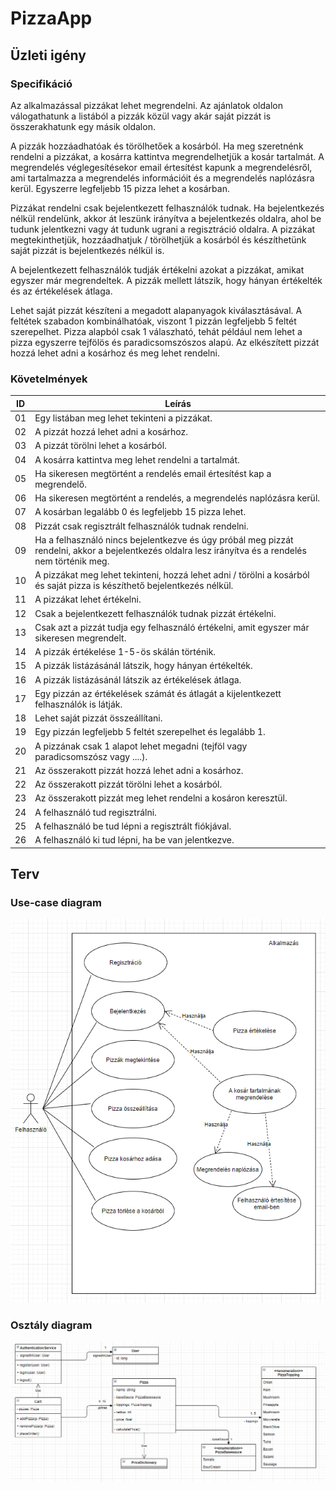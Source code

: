 # PizzaApp

## Üzleti igény

### Specifikáció

Az alkalmazással pizzákat lehet megrendelni. Az ajánlatok oldalon válogathatunk a listából
a pizzák közül vagy akár saját pizzát is összerakhatunk egy másik oldalon. 

A pizzák hozzáadhatóak és törölhetőek a kosárból. Ha meg szeretnénk rendelni a pizzákat, 
a kosárra kattintva megrendelhetjük a kosár tartalmát. 
A megrendelés véglegesítésekor email értesítést kapunk a megrendelésről, 
ami tartalmazza a megrendelés információit és a megrendelés naplózásra kerül. Egyszerre legfeljebb
15 pizza lehet a kosárban.

Pizzákat rendelni csak bejelentkezett felhasználók tudnak. Ha bejelentkezés nélkül rendelünk, akkor
át leszünk irányítva a bejelentkezés oldalra, ahol be tudunk jelentkezni vagy át tudunk ugrani a
regisztráció oldalra. A pizzákat megtekinthetjük, hozzáadhatjuk / törölhetjük a kosárból
és készíthetünk saját pizzát is bejelentkezés nélkül is.

A bejelentkezett felhasználók tudják értékelni azokat a pizzákat, amikat egyszer már megrendeltek.
A pizzák mellett látszik, hogy hányan értékelték és az értékelések átlaga.

Lehet saját pizzát készíteni a megadott alapanyagok kiválasztásával. A feltétek szabadon 
kombinálhatóak, viszont 1 pizzán legfeljebb 5 feltét szerepelhet. Pizza alapból csak 1 
válaszható, tehát például nem lehet a pizza egyszerre tejfölös és paradicsomszószos alapú. 
Az elkészített pizzát hozzá lehet adni a kosárhoz és meg lehet rendelni.

### Követelmények

ID | Leírás
---|-------
01 | Egy listában meg lehet tekinteni a pizzákat.
02 | A pizzát hozzá lehet adni a kosárhoz.
03 | A pizzát törölni lehet a kosárból.
04 | A kosárra kattintva meg lehet rendelni a tartalmát.
05 | Ha sikeresen megtörtént a rendelés email értesítést kap a megrendelő.
06 | Ha sikeresen megtörtént a rendelés, a megrendelés naplózásra kerül.
07 | A kosárban legalább 0 és legfeljebb 15 pizza lehet.
08 | Pizzát csak regisztrált felhasználók tudnak rendelni.
09 | Ha a felhasználó nincs bejelentkezve és úgy próbál meg pizzát rendelni, akkor a bejelentkezés oldalra lesz irányítva és a rendelés nem történik meg.
10 | A pizzákat meg lehet tekinteni, hozzá lehet adni / törölni a kosárból és saját pizza is készíthető bejelentkezés nélkül.
11 | A pizzákat lehet értékelni.
12 | Csak a bejelentkezett felhasználók tudnak pizzát értékelni.
13 | Csak azt a pizzát tudja egy felhasználó értékelni, amit egyszer már sikeresen megrendelt.
14 | A pizzák értékelése 1-5-ös skálán történik.
15 | A pizzák listázásánál látszik, hogy hányan értékelték.
16 | A pizzák listázásánál látszik az értékelések átlaga.
17 | Egy pizzán az értékelések számát és átlagát a kijelentkezett felhasználók is látják.
18 | Lehet saját pizzát összeállítani.
19 | Egy pizzán legfeljebb 5 feltét szerepelhet és legalább 1.
20 | A pizzának csak 1 alapot lehet megadni (tejföl vagy paradicsomszósz vagy ....).
21 | Az összerakott pizzát hozzá lehet adni a kosárhoz.
22 | Az összerakott pizzát törölni lehet a kosárból.
23 | Az összerakott pizzát meg lehet rendelni a kosáron keresztül.
24 | A felhasználó tud regisztrálni.
25 | A felhasználó be tud lépni a regisztrált fiókjával.
26 | A felhasználó ki tud lépni, ha be van jelentkezve.

## Terv

### Use-case diagram

![](usecase_diagram.PNG)

### Osztály diagram

![](class_diagram.PNG)